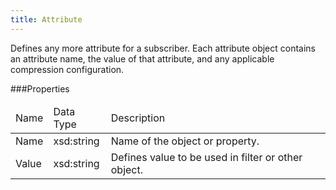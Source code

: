 ```yaml
---
title: Attribute
---
```

<p>Defines any more attribute for a subscriber. Each attribute object contains an attribute name, the value of that attribute, and any applicable compression configuration.</p>
 
###Properties
<table class="table table-hover">
<thead align="left">
<tr>
<td>Name</td>
<td>Data Type</td>
<td>Description</td>
</tr>
</thead>
<tbody>
<tr>
<td>Name</td>
<td>xsd:string</td>
<td>Name of the object or property.</td>
</tr>
<tr>
<td>Value</td>
<td>xsd:string</td>
<td>Defines value to be used in filter or other object.</td>
</tr>
</tbody>
</table>



